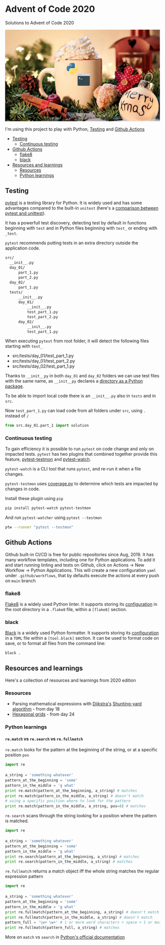# Advent of Code 2020
Solutions to Advent of Code 2020

![Christmas image of a cup of hot chocolate](./image.png)

I'm using this project to play with Python, [Testing](##Testing) and [Github Actions](##Github-Actions)

* [Testing](#Testing)
  - [Continuous testing](#Continuous-testing)
* [Github Actions](#Github-Actions) 
  - [flake8](#flake8)
  - [black](black)
* [Resources and learnings](#Resources-and-learnings)
  - [Resources](#Resources)
  - [Python learnings](#Python-learnings)

## Testing

[pytest](https://docs.pytest.org/en/stable/) is a testing library for Python. It is widely used and has some advantages compared to the built-in `unitest` (here's a [comparison between pytest and unittest](https://github.com/renzon/pytest-vs-unittest)).

It has a powerfull test discovery, detecting test by default in functions beginning with `test` and in Python files beginning with `test_` or ending with `_test`.

`pytest` recommends putting tests in an extra directory outside the application code. 

```
src/
  __init__.py
  day_01/
      part_1.py
      part_2.py
  day_02/
      part_1.py
  tests/
      __init__.py
      day_01/
          __init__.py
          test_part_1.py
          test_part_2.py
      day_02/
          __init__.py
          test_part_1.py
```

When executing `pytest` from root folder, it will detect the following files starting with `test_`
- src/tests/day_01/test_part_1.py
- src/tests/day_01/test_part_2.py
- src/tests/day_02/test_part_1.py

Thanks to `__init__py` in both `day_01` and `day_02` folders we can use test files with the same name, as `__init__py` declares a [directory as a Python package](https://docs.python.org/3/reference/import.html#regular-packages).

To be able to import local code there is an `__init__.py` also in `tests` and in `src`.

Now `test_part_1.py` can load code from all folders under `src`, using `.` instead of `/`

```py
from src.day_01.part_1 import solution
```

### Continuous testing

To gain efficiency it is possible to run `pytest` on code change and only on impacted tests. `pytest` has two plugins that combined together provide this feature, [pytest-testmon](https://pypi.org/project/pytest-testmon/) and [pytest-watch](https://github.com/joeyespo/pytest-watch). 

`pytest-watch` is a CLI tool that runs `pytest`, and re-run it when a file changes. 

`pytest-testmon` uses [coverage.py](https://coverage.readthedocs.io/en/coverage-5.3.1/) to determine which tests are impacted by changes in code.

Install these plugin using `pip`

```bash
pip install pytest-watch pytest-testmon
```

And run `pytest-watcher` using `pytest --testmon`

```bash
ptw --runner "pytest --testmon"
```

## Github Actions

Github built-in CI/CD is free for public repositories since Aug, 2019. It has many workflow templates, including one for Python applications. To add it and start running linting and tests on Github, click on Actions -> New Workflow -> Python Applications. This will create a new configuration `yaml` under `.github/workflows`, that by defaults execute the actions at every push on `main` branch 

### flake8

[Flake8](https://flake8.pycqa.org/en/latest/) is a widely used Python linter. It supports storing its [configuration](./.flake8) in the root directory in a `.flake8` file, within a `[flake8]` section.

### black

[Black](https://black.readthedocs.io/en/stable/) is a widely used Python formatter. It supports storing its [configuration](./pyproject.toml) in a `TOML` file within a `[tool.black]` section. It can be used to format code on save, or to format all files from the command line:

```bash
black .
```

## Resources and learnings

Here's a collection of resources and learnings from 2020 edition

### Resources

* Parsing mathematical expressions with [Dijkstra's](https://en.m.wikipedia.org/wiki/Edsger_W._Dijkstra) [Shunting-yard algorithm](https://en.m.wikipedia.org/wiki/Shunting-yard_algorithm) - from day 18
* [Hexagonal grids](https://www.redblobgames.com/grids/hexagons/) - from day 24

### Python learnings

#### `re.match` vs `re.search` vs `re.fullmatch`

`re.match` looks for the pattern at the beginning of the string, or at a specific position `pos`

```python
import re

a_string = 'something whatever'
pattern_at_the_beginning = 'some'
pattern_in_the_middle = 'g what'
print re.match(pattern_at_the_beginning, a_string) # matches
print re.match(pattern_in_the_middle, a_string) # doesn't match
# using a specific position where to look for the pattern
print re.match(pattern_in_the_middle, a_string, pos=8) # matches
```

`re.search` scans through the string looking for a position where the pattern is matched.

```python
import re

a_string = 'something whatever'
pattern_at_the_beginning = 'some'
pattern_in_the_middle = 'g what'
print re.search(pattern_at_the_beginning, a_string) # matches
print re.search(pattern_in_the_middle, a_string) # matches
```

`re.fullmatch` returns a match object iff the whole string matches the regular expression pattern

```python
import re

a_string = 'something whatever'
pattern_at_the_beginning = 'some'
pattern_in_the_middle = 'g what'
print re.fullmatch(pattern_at_the_beginning, a_string) # doesn't match
print re.fullmatch(pattern_in_the_middle, a_string) # doesn't match
pattern_full = '\w+ \w+' # 1 or more word characters + space + 1 or more word characters
print re.fullmatch(pattern_full, a_string) # matches
```

More on `match` vs `search` in [Python's official documentation](https://docs.python.org/2/library/re.html#search-vs-match)